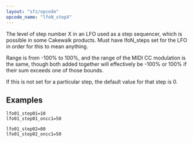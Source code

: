 ```yaml
---
layout: "sfz/opcode"
opcode_name: "lfoN_stepX"
---
```

The level of step number X in an LFO used as a step sequencer,
which is possible in some Cakewalk products. Must have lfoN_steps
set for the LFO in order for this to mean anything.

Range is from -100% to 100%, and the range of the MIDI CC modulation
is the same, though both added together will effectively be -100%
or 100% if their sum exceeds one of those bounds.

If this is not set for a particular step, the default value for that
step is 0.

## Examples

```
lfo01_step01=10
lfo01_step01_oncc1=50

lfo01_step02=80
lfo01_step02_oncc1=50
```

